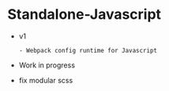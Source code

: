 # Standalone-Javascript

- v1

      - Webpack config runtime for Javascript 

- Work in progress 

- fix modular scss
